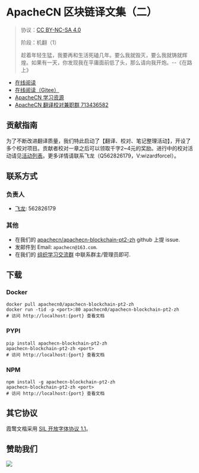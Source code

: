 <!--
    需要填充的占位符：
    
    README.md
    
        ApacheCN 区块链译文集（二）：文档中文名
        {nameEn}：文档英文名
        {urlEn}：文档原始链接
        bc2：域名前缀
        飞龙：负责人名称
        wizardforcel：负责人 Github 用户名
        562826179：负责人 QQ
        apachecn-blockchain-pt2-zh：ApacheCN 的 Github 仓库名称
        apachecn-blockchain-pt2-zh：DockerHub 仓库名称
        apachecn-blockchain-pt2-zh：PYPI 包名称
        apachecn-blockchain-pt2-zh：NPM 包名称
    
    CNAME
    
        bc2：域名前缀

    index.html
    
        ApacheCN 区块链译文集（二）：文档中文名
        #333：显示颜色
        apachecn-blockchain-pt2-zh：ApacheCN 的 Github 仓库名称

    asset/docsify-apachecn-footer.js
    
        apachecn-blockchain-pt2-zh：ApacheCN 的 Github 仓库名称
-->

# ApacheCN 区块链译文集（二）

> 协议：[CC BY-NC-SA 4.0](http://creativecommons.org/licenses/by-nc-sa/4.0/)
> 
> 阶段：机翻（1）
> 
> 趁着年轻生猛，我要再和生活死磕几年。要么我就毁灭，要么我就铸就辉煌。如果有一天，你发现我在平庸面前低了头，那么请向我开炮。--《在路上》

* [在线阅读](https://bc2.apachecn.org)
* [在线阅读（Gitee）](https://apachecn.gitee.io/doc-template/)
* [ApacheCN 学习资源](http://docs.apachecn.org/)
* [ApacheCN 翻译校对兼职群 713436582](https://jq.qq.com/?_wv=1027&k=VSNtgpjb)

## 贡献指南

为了不断改进翻译质量，我们特此启动了【翻译、校对、笔记整理活动】，开设了多个校对项目。贡献者校对一章之后可以领取千字2\~4元的奖励。进行中的校对活动请见[活动列表](https://home.apachecn.org/#/docs/activity/docs-activity)。更多详情请联系飞龙（Q562826179，V:wizardforcel）。

## 联系方式

### 负责人

* [飞龙](https://github.com/wizardforcel): 562826179

### 其他

*   在我们的 [apachecn/apachecn-blockchain-pt2-zh](https://github.com/apachecn/apachecn-blockchain-pt2-zh) github 上提 issue.
*   发邮件到 Email: `apachecn@163.com`.
*   在我们的 [组织学习交流群](https://www.apachecn.org/#/docs/join) 中联系群主/管理员即可.

## 下载

### Docker

```
docker pull apachecn0/apachecn-blockchain-pt2-zh
docker run -tid -p <port>:80 apachecn0/apachecn-blockchain-pt2-zh
# 访问 http://localhost:{port} 查看文档
```

### PYPI

```
pip install apachecn-blockchain-pt2-zh
apachecn-blockchain-pt2-zh <port>
# 访问 http://localhost:{port} 查看文档
```

### NPM

```
npm install -g apachecn-blockchain-pt2-zh
apachecn-blockchain-pt2-zh <port>
# 访问 http://localhost:{port} 查看文档
```

## 其它协议

霞鹜文楷采用 [SIL 开放字体协议 1.1](https://github.com/lxgw/LxgwWenKai/blob/main/SIL_Open_Font_License_1.1.txt)。

## 赞助我们

![](http://data.apachecn.org/img/about/donate.jpg)
